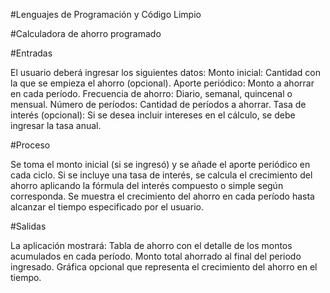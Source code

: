 #Lenguajes de Programación y Código Limpio

#Calculadora de ahorro programado 


#Entradas

El usuario deberá ingresar los siguientes datos:
Monto inicial: Cantidad con la que se empieza el ahorro (opcional).
Aporte periódico: Monto a ahorrar en cada período.
Frecuencia de ahorro: Diario, semanal, quincenal o mensual.
Número de períodos: Cantidad de períodos a ahorrar.
Tasa de interés (opcional): Si se desea incluir intereses en el cálculo, se debe ingresar la tasa anual.

#Proceso

Se toma el monto inicial (si se ingresó) y se añade el aporte periódico en cada ciclo.
Si se incluye una tasa de interés, se calcula el crecimiento del ahorro aplicando la fórmula del interés compuesto o simple según corresponda.
Se muestra el crecimiento del ahorro en cada período hasta alcanzar el tiempo especificado por el usuario.

#Salidas

La aplicación mostrará:
Tabla de ahorro con el detalle de los montos acumulados en cada período.
Monto total ahorrado al final del periodo ingresado.
Gráfica opcional que representa el crecimiento del ahorro en el tiempo.


